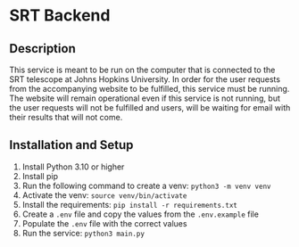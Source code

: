 # SRT Backend

## Description
This service is meant to be run on the computer that is connected to the SRT telescope at Johns Hopkins University.
In order for the user requests from the accompanying website to be fulfilled, this service must be running. The website
will remain operational even if this service is not running, but the user requests will not be fulfilled and users, will 
be waiting for email with their results that will not come.

## Installation and Setup
1. Install Python 3.10 or higher
2. Install pip
3. Run the following command to create a venv: `python3 -m venv venv`
4. Activate the venv: `source venv/bin/activate`
5. Install the requirements: `pip install -r requirements.txt`
6. Create a `.env` file and copy the values from the `.env.example` file
7. Populate the `.env` file with the correct values
8. Run the service: `python3 main.py`